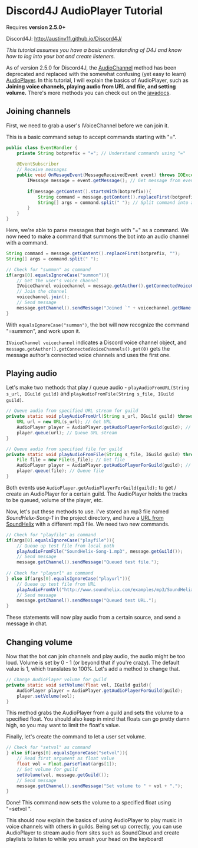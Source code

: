 # Discord4J AudioPlayer Tutorial
Requires **version 2.5.0+**

Discord4J: http://austinv11.github.io/Discord4J/

_This tutorial assumes you have a basic understanding of D4J and know how to log into your bot and create listeners._

As of version 2.5.0 for Discord4J, the [AudioChannel](https://jitpack.io/com/github/austinv11/Discord4j/2.5.0/javadoc/sx/blah/discord/handle/AudioChannel.html) method has been deprecated and replaced with the somewhat confusing (yet easy to learn) [AudioPlayer](https://jitpack.io/com/github/austinv11/Discord4j/2.5.0/javadoc/sx/blah/discord/util/audio/AudioPlayer.html). In this tutorial, I will explain the basics of AudioPlayer, such as **Joining voice channels, playing audio from URL and file, and setting volume.** There's more methods you can check out on the [javadocs](https://jitpack.io/com/github/austinv11/Discord4j/2.5.0/javadoc/sx/blah/discord/util/audio/AudioPlayer.html).

## Joining channels

First, we need to grab a user's IVoiceChannel before we can join it.

This is a basic command setup to accept commands starting with "=".

```java
public class EventHandler {
	private String botprefix = "="; // Understand commands using "="
	
	@EventSubscriber
	// Receive messages
	public void OnMesageEvent(MessageReceivedEvent event) throws IOException, UnsupportedAudioFileException, RateLimitException, MissingPermissionsException, DiscordException {
		IMessage message = event.getMessage(); // Get message from event
		
		if(message.getContent().startsWith(botprefix)){
			String command = message.getContent().replaceFirst(botprefix, ""); // Remove prefix
			String[] args = command.split(" "); // Split command into arguments
		}
	}
}
```

Here, we're able to parse messages that begin with "=" as a command. We now need to make a command that summons the bot into an audio channel with a command.

```java
String command = message.getContent().replaceFirst(botprefix, "");
String[] args = command.split(" ");

// Check for "summon" as command
if(args[0].equalsIgnoreCase("summon")){
	// Get the user's voice channel
	IVoiceChannel voicechannel = message.getAuthor().getConnectedVoiceChannels().get(0);
	// Join the channel
	voicechannel.join();
	// Send message
	message.getChannel().sendMessage("Joined `" + voicechannel.getName() + "`.");
}
```

With `equalsIgnoreCase("summon")`, the bot will now recognize the command "=summon", and work upon it.

`IVoiceChannel voicechannel` indicates a Discord voice channel object, and `message.getAuthor().getConnectedVoiceChannels().get(0)` gets the message author's connected voice channels and uses the first one.

## Playing audio

Let's make two methods that play / queue audio - `playAudioFromURL(String s_url, IGuild guild)` and `playAudioFromFile(String s_file, IGuild guild)`.

```java
// Queue audio from specified URL stream for guild
private static void playAudioFromUrl(String s_url, IGuild guild) throws IOException, UnsupportedAudioFileException {
	URL url = new URL(s_url); // Get URL
	AudioPlayer player = AudioPlayer.getAudioPlayerForGuild(guild); // Get AudioPlayer for guild
	player.queue(url); // Queue URL stream
}

// Queue audio from specified file for guild
private static void playAudioFromFile(String s_file, IGuild guild) throws IOException, UnsupportedAudioFileException {
	File file = new File(s_file); // Get file
	AudioPlayer player = AudioPlayer.getAudioPlayerForGuild(guild); // Get AudioPlayer for guild
	player.queue(file); // Queue file
}
```

Both events use `AudioPlayer.getAudioPlayerForGuild(guild);` to get / create an AudioPlayer for a certain guild. The AudioPlayer holds the tracks to be queued, volume of the player, etc.

Now, let's put these methods to use. I've stored an mp3 file named _SoundHelix-Song-1_ in the project directory, and have a [URL from SoundHelix](http://www.soundhelix.com/examples/mp3/SoundHelix-Song-2.mp3) with a different mp3 file. We need two new commands.

```java
// Check for "playfile" as command
if(args[0].equalsIgnoreCase("playfile")){
	// Queue up test file from local path
	playAudioFromFile("SoundHelix-Song-1.mp3", message.getGuild());
	// Send message
	message.getChannel().sendMessage("Queued test file.");
	
// Check for "playurl" as command
} else if(args[0].equalsIgnoreCase("playurl")){
	// Queue up test file from URL
	playAudioFromUrl("http://www.soundhelix.com/examples/mp3/SoundHelix-Song-2.mp3", message.getGuild());
	// Send message
	message.getChannel().sendMessage("Queued test URL.");
}
```

These statements will now play audio from a certain source, and send a message in chat.

## Changing volume

Now that the bot can join channels and play audio, the audio might be too loud. Volume is set by 0 - 1 (or beyond that if you're crazy). The default value is 1, which translates to 100%. Let's add a method to change that.

```java
// Change AudioPlayer volume for guild
private static void setVolume(float vol, IGuild guild){
	AudioPlayer player = AudioPlayer.getAudioPlayerForGuild(guild);
	player.setVolume(vol);
}
```

This method grabs the AudioPlayer from a guild and sets the volume to a specified float. You should also keep in mind that floats can go pretty damn high, so you may want to limit the float's value.

Finally, let's create the command to let a user set volume.

```java
// Check for "setvol" as command
} else if(args[0].equalsIgnoreCase("setvol")){
	// Read first argument as float value
	float vol = Float.parseFloat(args[1]);
	// Set volume for guild
	setVolume(vol, message.getGuild());
	// Send message
	message.getChannel().sendMessage("Set volume to " + vol + ".");
}
```

Done! This command now sets the volume to a specified float using "=setvol <float>".

This should now explain the basics of using AudioPlayer to play music in voice channels with others in guilds. Being set up correctly, you can use AudioPlayer to stream audio from sites such as SoundCloud and create playlists to listen to while you smash your head on the keyboard!
